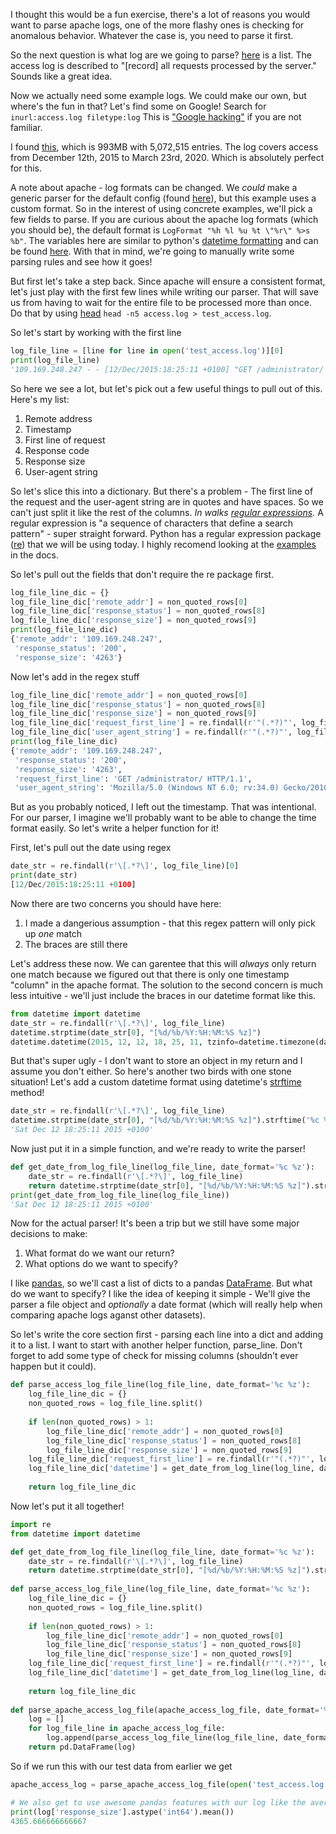 I thought this would be a fun exercise, there's a lot of reasons you would want to parse apache logs, 
one of the more flashy ones is checking for anomalous behavior. Whatever the case is, you need to parse it first.

So the next question is what log are we going to parse? [here](https://httpd.apache.org/docs/2.4/logs.html) is a list.
The access log is described to "[record] all requests processed by the server." Sounds like a great idea.

Now we actually need some example logs. We could make our own, but where's the fun in that? Let's find some on Google!
Search for `inurl:access.log filetype:log` This is ["Google hacking"](https://en.wikipedia.org/wiki/Google_hacking) if you are not familiar.

I found [this](http://www.almhuette-raith.at/apache-log/access.log), which is 993MB with 5,072,515 entries. The log covers access from December 12th, 2015 to March 23rd, 2020. Which is absolutely perfect for this.

A note about apache - log formats can be changed. We *could* make a generic parser for the default config (found [here](http://httpd.apache.org/docs/2.4/mod/mod_log_config.html#logformat)), but this example uses a custom format. So in the interest of using concrete examples, we'll pick a few fields to parse. If you are curious about the apache log formats (which you should be), the default format is `LogFormat "%h %l %u %t \"%r\" %>s %b"`. The variables here are similar to python's [datetime formatting](https://docs.python.org/2/library/datetime.html) and can be found [here](http://httpd.apache.org/docs/2.4/mod/mod_log_config.html#formats). With that in mind, we're going to manually write some parsing rules and see how it goes!


But first let's take a step back. Since apache will ensure a consistent format, let's just play with the first few lines while writing our parser. That will save us from having to wait for the entire file to be processed more than once. Do that by using [head](https://linux.die.net/man/1/head) `head -n5 access.log > test_access.log`.

So let's start by working with the first line
```python
log_file_line = [line for line in open('test_access.log')][0]
print(log_file_line)
'109.169.248.247 - - [12/Dec/2015:18:25:11 +0100] "GET /administrator/ HTTP/1.1" 200 4263 "-" "Mozilla/5.0 (Windows NT 6.0; rv:34.0) Gecko/20100101 Firefox/34.0" "-"\n'
```
So here we see a lot, but let's pick out a few useful things to pull out of this. Here's my list:
1. Remote address
2. Timestamp
3. First line of request
4. Response code
5. Response size
6. User-agent string

So let's slice this into a dictionary. But there's a problem - The first line of the request and the user-agent string are in quotes and have spaces. So we can't just split it like the rest of the columns. *In walks [regular expressions](https://en.wikipedia.org/wiki/Regular_expression).* A regular expression is "a sequence of characters that define a search pattern" - super straight forward. Python has a regular expression package ([re](https://docs.python.org/3.7/library/re.html)) that we will be using today. I highly recomend looking at the [examples](https://docs.python.org/3.7/library/re.html#regular-expression-examples) in the docs.

So let's pull out the fields that don't require the re package first.
```python
log_file_line_dic = {}
log_file_line_dic['remote_addr'] = non_quoted_rows[0]
log_file_line_dic['response_status'] = non_quoted_rows[8]
log_file_line_dic['response_size'] = non_quoted_rows[9]
print(log_file_line_dic)
{'remote_addr': '109.169.248.247',
 'response_status': '200',
 'response_size': '4263'}
```

Now let's add in the regex stuff
```python
log_file_line_dic['remote_addr'] = non_quoted_rows[0]
log_file_line_dic['response_status'] = non_quoted_rows[8]
log_file_line_dic['response_size'] = non_quoted_rows[9]
log_file_line_dic['request_first_line'] = re.findall(r'"(.*?)"', log_file_line)[0]
log_file_line_dic['user_agent_string'] = re.findall(r'"(.*?)"', log_file_line)[2]
print(log_file_line_dic)
{'remote_addr': '109.169.248.247',
 'response_status': '200',
 'response_size': '4263',
 'request_first_line': 'GET /administrator/ HTTP/1.1',
 'user_agent_string': 'Mozilla/5.0 (Windows NT 6.0; rv:34.0) Gecko/20100101 Firefox/34.0'}
```

But as you probably noticed, I left out the timestamp. That was intentional. For our parser, I imagine we'll probably want to be able to change the time format easily. So let's write a helper function for it!

First, let's pull out the date using regex
```python
date_str = re.findall(r'\[.*?\]', log_file_line)[0]
print(date_str)
[12/Dec/2015:18:25:11 +0100]
```
Now there are two concerns you should have here:
1. I made a dangerious assumption - that this regex pattern will only pick up *one* match
2. The braces are still there

Let's address these now. We can garentee that this will *always* only return one match because we figured out that there is only one timestamp "column" in the apache format. The solution to the second concern is much less intuitive - we'll just include the braces in our datetime format like this.
```python
from datetime import datetime
date_str = re.findall(r'\[.*?\]', log_file_line)
datetime.strptime(date_str[0], "[%d/%b/%Y:%H:%M:%S %z]")
datetime.datetime(2015, 12, 12, 18, 25, 11, tzinfo=datetime.timezone(datetime.timedelta(seconds=3600)))
```

But that's super ugly - I don't want to store an object in my return and I assume you don't either. So here's another two birds with one stone situation! Let's add a custom datetime format using datetime's [strftime](https://docs.python.org/3/library/datetime.html#strftime-and-strptime-format-codes) method!
```python
date_str = re.findall(r'\[.*?\]', log_file_line)
datetime.strptime(date_str[0], "[%d/%b/%Y:%H:%M:%S %z]").strftime('%c %z')
'Sat Dec 12 18:25:11 2015 +0100'
```

Now just put it in a simple function, and we're ready to write the parser!
```python
def get_date_from_log_file_line(log_file_line, date_format='%c %z'):
    date_str = re.findall(r'\[.*?\]', log_file_line)
    return datetime.strptime(date_str[0], "[%d/%b/%Y:%H:%M:%S %z]").strftime(date_format)
print(get_date_from_log_file_line(log_file_line))
'Sat Dec 12 18:25:11 2015 +0100'
```

Now for the actual parser! It's been a trip but we still have some major decisions to make:
1. What format do we want our return?
2. What options do we want to specify?

I like [pandas](https://en.wikipedia.org/wiki/Pandas_(software)), so we'll cast a list of dicts to a pandas [DataFrame](https://pandas.pydata.org/pandas-docs/stable/reference/api/pandas.DataFrame.html). But what do we want to specify? I like the idea of keeping it simple - We'll give the parser a file object and *optionally* a date format (which will really help when comparing apache logs aganst other datasets).

So let's write the core section first - parsing each line into a dict and adding it to a list. I want to start with another helper function, parse_line. Don't forget to add some type of check for missing columns (shouldn't ever happen but it could).
```python
def parse_access_log_file_line(log_file_line, date_format='%c %z'):
    log_file_line_dic = {}
    non_quoted_rows = log_file_line.split()
    
    if len(non_quoted_rows) > 1:
        log_file_line_dic['remote_addr'] = non_quoted_rows[0]
        log_file_line_dic['response_status'] = non_quoted_rows[8]
        log_file_line_dic['response_size'] = non_quoted_rows[9]
    log_file_line_dic['request_first_line'] = re.findall(r'"(.*?)"', log_line)[0]
    log_file_line_dic['datetime'] = get_date_from_log_line(log_line, date_format)
    
    return log_file_line_dic
```

Now let's put it all together!
```python
import re
from datetime import datetime

def get_date_from_log_file_line(log_file_line, date_format='%c %z'):
    date_str = re.findall(r'\[.*?\]', log_file_line)
    return datetime.strptime(date_str[0], "[%d/%b/%Y:%H:%M:%S %z]").strftime(date_format)
    
def parse_access_log_file_line(log_file_line, date_format='%c %z'):
    log_file_line_dic = {}
    non_quoted_rows = log_file_line.split()
    
    if len(non_quoted_rows) > 1:
        log_file_line_dic['remote_addr'] = non_quoted_rows[0]
        log_file_line_dic['response_status'] = non_quoted_rows[8]
        log_file_line_dic['response_size'] = non_quoted_rows[9]
    log_file_line_dic['request_first_line'] = re.findall(r'"(.*?)"', log_line)[0]
    log_file_line_dic['datetime'] = get_date_from_log_line(log_line, date_format)
    
    return log_file_line_dic
    
def parse_apache_access_log_file(apache_access_log_file, date_format='%c %z'):
    log = []
    for log_file_line in apache_access_log_file:
        log.append(parse_access_log_file_line(log_file_line, date_format))
    return pd.DataFrame(log)
```

So if we run this with our test data from earlier we get
```python
apache_access_log = parse_apache_access_log_file(open('test_access.log'))

# We also get to use awesome pandas features with our log like the average value per each column
print(log['response_size'].astype('int64').mean())
4365.666666666667
```